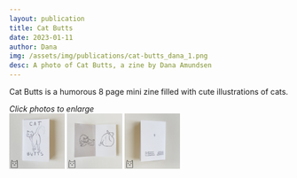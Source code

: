 ```yaml
---
layout: publication
title: Cat Butts
date: 2023-01-11
author: Dana
img: /assets/img/publications/cat-butts_dana_1.png
desc: A photo of Cat Butts, a zine by Dana Amundsen
---
```


Cat Butts is a humorous 8 page mini zine filled with cute illustrations of cats.

*Click photos to enlarge*  
<a href="/assets/img/publications/cat-butts_dana_1.png"><img src="/assets/img/publications/cat-butts_dana_1.png" alt="A photo of Cat Butts, a zine by Dana Amundsen" width="100"></a>
<a href="/assets/img/publications/cat-butts_dana_2.png"><img src="/assets/img/publications/cat-butts_dana_2.png" alt="A photo of Cat Butts, a zine by Dana Amundsen" width="100"></a>
<a href="/assets/img/publications/cat-butts_dana_3.png"><img src="/assets/img/publications/cat-butts_dana_3.png" alt="A photo of Cat Butts, a zine by Dana Amundsen" width="100"></a>

